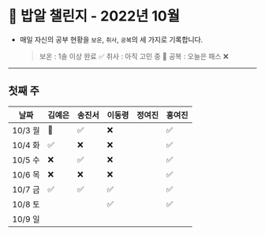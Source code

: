 # 🍚 밥알 챌린지 - 2022년 10월
- 매일 자신의 공부 현황을 `보온`, `취사`, `공복`의 세 가지로 기록합니다.
    
    > 보온 : 1솔 이상 완료 ✅
    취사 : 아직 고민 중 🤔
    공복 : 오늘은 패스 ❌
---

## 첫째 주
**날짜**|김예은|송진서|이동령|정여진|홍여진
---|---|---|---|---|---
10/3 월|🤔|✅|❌| |✅
10/4 화|✅|❌|❌| |✅
10/5 수|❌|✅|❌| |✅
10/6 목|❌|❌|❌| |✅
10/7 금|✅|✅ |✅ | |✅
10/8 토| | |✅️ | |✅
10/9 일| | | | |

